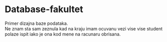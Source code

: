# Database-fakultet
Primer dizajna baze podataka.  
Ne znam sta sam zeznula kad na kraju imam ocuvanu vezi vise vise student polaze ispit iako je ona kod mene na racunaru obrisana.
